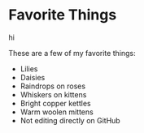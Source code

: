 # Favorite Things
hi

These are a few of my favorite things:
- Lilies
- Daisies
- Raindrops on roses
- Whiskers on kittens
- Bright copper kettles
- Warm woolen mittens
- Not editing directly on GitHub
